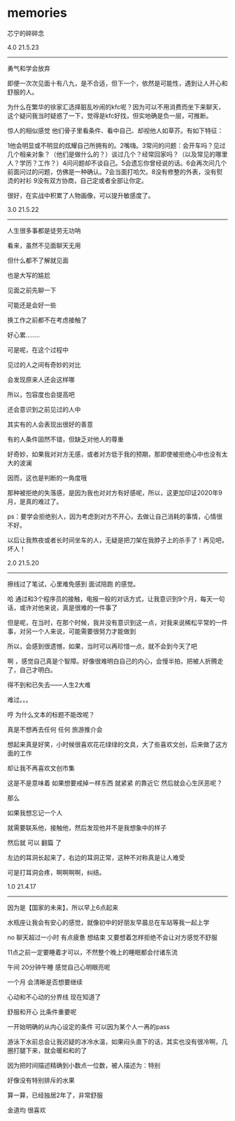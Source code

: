 # memories

芯宁的碎碎念 

4.0 21.5.23

-----------------------

勇气和学会放弃

即便一次次见面十有八九，是不合适，但下一个，依然是可能性，遇到让人开心和舒服的人。

为什么在繁华的徐家汇选择脏乱吵闹的kfc呢？因为可以不用消费而坐下来聊天，这个疑问我当时疑惑了一下，觉得是kfc好找，但实地确是负一层，可推断。

惊人的相似感觉 他们骨子里看条件、看中自己、却视他人如草芥。有如下特征：

1他会明显或不明显的炫耀自己所拥有的。2嘴嗨。3常问的问题：会开车吗？见过几个相亲对象？（他们是做什么的？）谈过几个？经常回家吗？（以及常见的哪里人？学历？工作？）4问问题却不谈自己。5会遗忘你曾经说的话。6会再次问几个前面问过的问题，仿佛是一种确认。7会当面打哈欠。8没有修整的外表，没有熨烫的衬衫 9没有双方协商，自己定或者全部让你定。

很好，在实战中积累了人物画像，可以提升敏感度了。

3.0 21.5.22

-----------------------

人生很多事都是徒劳无功呐

看来，虽然不见面聊天无用

但什么都不了解就见面

也是大写的尴尬

见面之前先聊一下

可能还是会好一些

换工作之前都不在考虑接触了

好心累........


可是呢，在这个过程中

见过的人之间有奇妙的对比

会发现原来人还会这样哪

所以，包容度也会提高吧

还会意识到之前见过的人中

其实有的人会表现出很好的善意

有的人条件固然不错，但缺乏对他人的尊重

好奇妙，如果我对对方无感，或者对方低于我的预期，那即使被拒绝心中也没有太大的波澜

因而，这也是判断的一角度哦

那种被拒绝的失落感，是因为我也对对方有好感呢，所以，这更加印证2020年9月，是真的难过了。

ps：要学会拒绝别人，因为考虑到对方不开心，去做让自己消耗的事情，心情很不好。

以后让我熬夜或者长时间坐车的人，无疑是把刀架在我脖子上的杀手了！再见吧，坏人！

2.0 21.5.20

--------

擦线过了笔试，心里难免感到 面试陪跑 的感觉。

哈 通过和3个程序员的接触，电报一般的对话方式，让我意识到9个月，每天一句话，或许对他来说，真是很难的一件事了

但是呢，在当时，在那个时候，我并没有意识到这一点，对我来说稀松平常的一件事，对另一个人来说，可能需要很努力才能做到

所以，会感到很遗憾，如果，当时可以再珍惜一点，就不会到今天了吧

啊 ，感觉自己真是个智障。好像很难明白自己的内心，会慢半拍，把被人折腾走了，自己才明白。

得不到和已失去——人生2大难

难过。。。

哼 为什么文本的标题不能改呢？

真是不想再去任何 任何 旅游推介会

想起来真是好笑，小时候很喜欢花花绿绿的文具，大了些喜欢文创，后来做了这方面的工作

却让我不再喜欢文创市集

这是不是意味着 如果想要戒掉一样东西 就紧紧 的靠近它 然后就会心生厌恶呢？

那么

如果我想忘记一个人

就需要联系他，接触他，然后发现他并不是我想象中的样子

然后就 可以 翻篇 了

左边的耳洞长起来了，右边的耳洞正常，这种不对称真是让人难受

可是打耳洞会疼，啊啊啊啊，纠结。

1.0 21.4.17

--------

因为是【国家的未来】，所以早上6点起来

水瓶座让我会有安心的感觉，就像初中的好朋友早晨总在车站等我一起上学

no 聊天超过一小时 有点疲惫 想结束 又要想着怎样拒绝不会让对方感觉不舒服

11点之前一定要睡着才可以，不然整个晚上的睡眠都会付诸东流

午间 20分钟午睡 感觉自己心明眼亮呢

一个月 会清晰是否想要继续

心动和不心动的分界线 现在知道了

舒服和开心 比条件重要呢 

一开始明确的从内心设定的条件 可以因为某个人一再的pass

游泳下水前总会让我迟疑的冰冷水温，如果闷头直下的话，其实也没有很冷啊，几圈打腿下来，就会暖和和的了

因为把时间描述精确到小数点一位数，被人描述为：特别

好像没有特别排斥的水果

算一算，已经独居2年了，非常舒服

金道均 很喜欢


